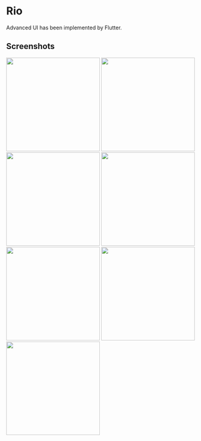 # Rio
Advanced UI has been implemented by Flutter.

## Screenshots

<img src="https://github.com/user-attachments/assets/4a8d1bfc-5791-4a04-a7ae-4f3832f35ffa" width="250"/>
<img src="https://github.com/user-attachments/assets/b881f4c0-fd2c-4e86-b61e-993351032150" width="250"/>
<img src="https://github.com/user-attachments/assets/13d308a3-a4fd-402e-bfaf-efc77dba6eef" width="250"/>
<img src="https://github.com/user-attachments/assets/e484a51e-1a91-4490-a474-fb0b36c59d1f" width="250"/>
<img src="https://github.com/user-attachments/assets/9c7d5522-9a3c-4139-8bcc-2731c87356db" width="250"/>
<img src="https://github.com/user-attachments/assets/ada66b55-c9a6-4952-bfb2-c6f1e6eb9f18" width="250"/>
<img src="https://github.com/user-attachments/assets/02f7c8ec-8ddb-4e3c-bba2-472c28272ce3" width="250"/>



